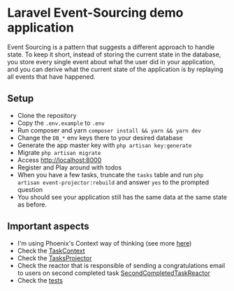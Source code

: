 # Laravel Event-Sourcing demo application

Event Sourcing is a pattern that suggests a different approach to handle state. To keep it short, instead of storing
the current state in the database, you store every single event about what the user did in your application, and you
can derive what the current state of the application is by replaying all events that have happened.

## Setup

- Clone the repository
- Copy the `.env.example` to `.env`
- Run composer and yarn `composer install && yarn && yarn dev`
- Change the `DB_*` env keys there to your desired database
- Generate the app master key with `php artisan key:generate`
- Migrate `php artisan migrate`
- Access [http://localhost:8000](http://localhost:8000)
- Register and Play around with todos
- When you have a few tasks, truncate the `tasks` table and run `php artisan event-projector:rebuild` and answer `yes` to the prompted question
- You should see your application still has the same data at the same state as before.

## Important aspects

- I'm using Phoenix's Context way of thinking (see more [here](https://hexdocs.pm/phoenix/contexts.html))
- Check the [TaskContext](./app/Core/Tasks/TaskContext.php)
- Check the [TasksProjector](./app/Core/Tasks/TasksProjector.php)
- Check the reactor that is responsible of sending a congratulations email to users on second completed task [SecondCompletedTaskReactor](./app/Core/Tasks/Reactors/SecondCompletedTaskReactor.php)
- Check the [tests](./tests/Feature/Core/Tasks/TaskTest.php)

